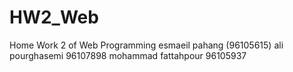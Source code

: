 # HW2_Web
Home Work 2 of Web Programming
esmaeil pahang (96105615)
ali pourghasemi 96107898
mohammad fattahpour 96105937
